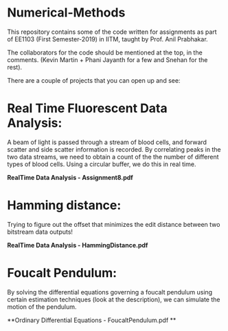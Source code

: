 # Numerical-Methods
This repository contains some of the code written for assignments as part of EE1103 (First Semester-2019) in IITM, taught by Prof. Anil Prabhakar.

The collaborators for the code should be mentioned at the top, in the comments. (Kevin Martin + Phani Jayanth for a few and Snehan for the rest).

There are a couple of projects that you can open up and see:

# Real Time Fluorescent Data Analysis:
A beam of light is passed through a stream of blood cells, and forward scatter and side scatter information is recorded.
By correlating peaks in the two data streams, we need to obtain a count of the the number of different types of blood cells.
Using a circular buffer, we do this in real time.

**RealTime Data Analysis - Assignment8.pdf**

# Hamming distance:
Trying to figure out the offset that minimizes the edit distance between two bitstream data outputs!

**RealTime Data Analysis - HammingDistance.pdf**

# Foucalt Pendulum:
By solving the differential equations governing a foucalt pendulum using certain estimation techniques (look at the description), we can simulate the motion of the pendulum.

**Ordinary Differential Equations - FoucaltPendulum.pdf **

